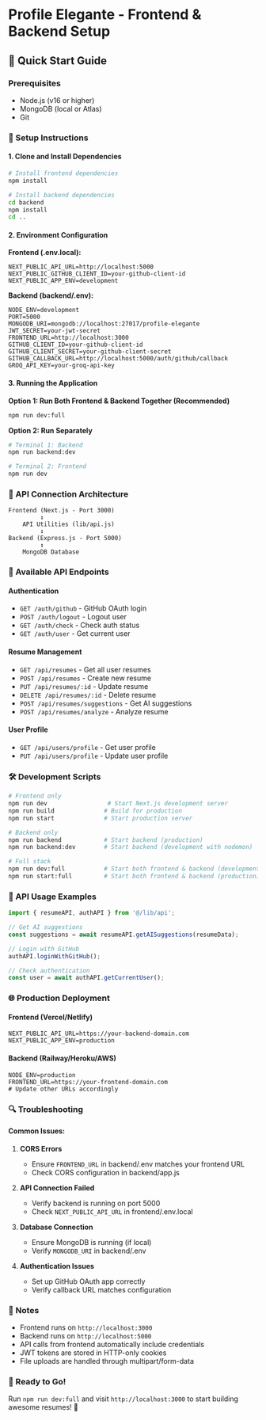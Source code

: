 # Profile Elegante - Frontend & Backend Setup

## 🚀 Quick Start Guide

### Prerequisites
- Node.js (v16 or higher)
- MongoDB (local or Atlas)
- Git

### 🔧 Setup Instructions

#### 1. Clone and Install Dependencies

```bash
# Install frontend dependencies
npm install

# Install backend dependencies
cd backend
npm install
cd ..
```

#### 2. Environment Configuration

**Frontend (.env.local):**
```env
NEXT_PUBLIC_API_URL=http://localhost:5000
NEXT_PUBLIC_GITHUB_CLIENT_ID=your-github-client-id
NEXT_PUBLIC_APP_ENV=development
```

**Backend (backend/.env):**
```env
NODE_ENV=development
PORT=5000
MONGODB_URI=mongodb://localhost:27017/profile-elegante
JWT_SECRET=your-jwt-secret
FRONTEND_URL=http://localhost:3000
GITHUB_CLIENT_ID=your-github-client-id
GITHUB_CLIENT_SECRET=your-github-client-secret
GITHUB_CALLBACK_URL=http://localhost:5000/auth/github/callback
GROQ_API_KEY=your-groq-api-key
```

#### 3. Running the Application

**Option 1: Run Both Frontend & Backend Together (Recommended)**
```bash
npm run dev:full
```

**Option 2: Run Separately**
```bash
# Terminal 1: Backend
npm run backend:dev

# Terminal 2: Frontend
npm run dev
```

### 📡 API Connection Architecture

```
Frontend (Next.js - Port 3000)
         ↕
    API Utilities (lib/api.js)
         ↕
Backend (Express.js - Port 5000)
         ↕
    MongoDB Database
```

### 🔌 Available API Endpoints

#### Authentication
- `GET /auth/github` - GitHub OAuth login
- `POST /auth/logout` - Logout user
- `GET /auth/check` - Check auth status
- `GET /auth/user` - Get current user

#### Resume Management
- `GET /api/resumes` - Get all user resumes
- `POST /api/resumes` - Create new resume
- `PUT /api/resumes/:id` - Update resume
- `DELETE /api/resumes/:id` - Delete resume
- `POST /api/resumes/suggestions` - Get AI suggestions
- `POST /api/resumes/analyze` - Analyze resume

#### User Profile
- `GET /api/users/profile` - Get user profile
- `PUT /api/users/profile` - Update user profile

### 🛠 Development Scripts

```bash
# Frontend only
npm run dev                 # Start Next.js development server
npm run build              # Build for production
npm run start              # Start production server

# Backend only
npm run backend            # Start backend (production)
npm run backend:dev        # Start backend (development with nodemon)

# Full stack
npm run dev:full           # Start both frontend & backend (development)
npm run start:full         # Start both frontend & backend (production)
```

### 🔧 API Usage Examples

```javascript
import { resumeAPI, authAPI } from '@/lib/api';

// Get AI suggestions
const suggestions = await resumeAPI.getAISuggestions(resumeData);

// Login with GitHub
authAPI.loginWithGitHub();

// Check authentication
const user = await authAPI.getCurrentUser();
```

### 🌐 Production Deployment

#### Frontend (Vercel/Netlify)
```env
NEXT_PUBLIC_API_URL=https://your-backend-domain.com
NEXT_PUBLIC_APP_ENV=production
```

#### Backend (Railway/Heroku/AWS)
```env
NODE_ENV=production
FRONTEND_URL=https://your-frontend-domain.com
# Update other URLs accordingly
```

### 🔍 Troubleshooting

#### Common Issues:

1. **CORS Errors**
   - Ensure `FRONTEND_URL` in backend/.env matches your frontend URL
   - Check CORS configuration in backend/app.js

2. **API Connection Failed**
   - Verify backend is running on port 5000
   - Check `NEXT_PUBLIC_API_URL` in frontend/.env.local

3. **Database Connection**
   - Ensure MongoDB is running (if local)
   - Verify `MONGODB_URI` in backend/.env

4. **Authentication Issues**
   - Set up GitHub OAuth app correctly
   - Verify callback URL matches configuration

### 📝 Notes

- Frontend runs on `http://localhost:3000`
- Backend runs on `http://localhost:5000`
- API calls from frontend automatically include credentials
- JWT tokens are stored in HTTP-only cookies
- File uploads are handled through multipart/form-data

### 🚀 Ready to Go!

Run `npm run dev:full` and visit `http://localhost:3000` to start building awesome resumes! 🎉